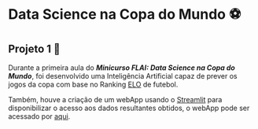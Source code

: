 # Data Science na Copa do Mundo :soccer:
## Projeto 1 :robot:

Durante a primeira aula do ***Minicurso FLAI: Data Science na Copa do Mundo***, foi desenvolvido uma Inteligência Artificial capaz de prever os jogos da copa com base no Ranking [ELO](https://www.eloratings.net/) de futebol.

Também, houve a criação de um webApp usando o [Streamlit](https://streamlit.io/) para disponibilizar o acesso aos dados resultantes obtidos, o webApp pode ser acessado por [aqui](https://joadircopa.streamlit.app/).
